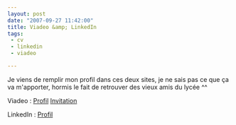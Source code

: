 ```yaml
---
layout: post
date: "2007-09-27 11:42:00"
title: Viadeo &amp; LinkedIn
tags:
 - cv
 - linkedin
 - viadeo

---
```


Je viens de remplir mon profil dans ces deux sites, je ne sais pas ce que ça va m'apporter, hormis le fait de retrouver des vieux amis du lycée ^^

Viadeo : [Profil](http://www.viadeo.com/fr/profile/thibault.normand) [Invitation](http://www.viadeo.com/invitation/thibault.normand)

LinkedIn : [Profil](http://www.linkedin.com/in/zenithar)
